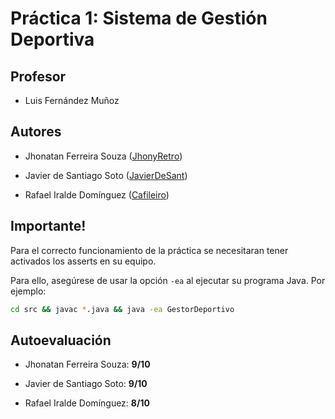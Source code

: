 # Práctica 1: Sistema de Gestión Deportiva

## Profesor

- Luis Fernández Muñoz

## Autores

- Jhonatan Ferreira Souza ([JhonyRetro](https://github.com/JhonyRetro))

- Javier de Santiago Soto ([JavierDeSant](https://github.com/javierdesant))

- Rafael Iralde Domínguez ([Cafileiro](https://github.com/Cafileiro))

## Importante!

Para el correcto funcionamiento de la práctica se necesitaran tener activados los asserts en su equipo.

Para ello, asegúrese de usar la opción `-ea` al ejecutar su programa Java. Por ejemplo:

```sh
cd src && javac *.java && java -ea GestorDeportivo
```

## Autoevaluación

- Jhonatan Ferreira Souza: **9/10**

- Javier de Santiago Soto:  **9/10**

- Rafael Iralde Domínguez:  **8/10**
